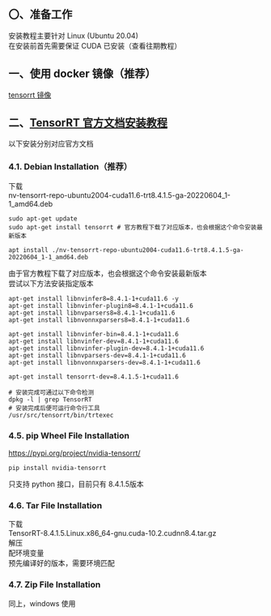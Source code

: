 ## 〇、准备工作
安装教程主要针对 Linux (Ubuntu 20.04)  
在安装前首先需要保证 CUDA 已安装（查看往期教程）

## 一、使用 docker 镜像（推荐）
[tensorrt 镜像](https://catalog.ngc.nvidia.com/orgs/nvidia/containers/tensorrt/tags)

## 二、[TensorRT 官方文档安装教程](https://docs.nvidia.com/deeplearning/tensorrt/install-guide/index.html#installing)

以下安装分别对应官方文档

### 4.1. Debian Installation（推荐）
下载  
nv-tensorrt-repo-ubuntu2004-cuda11.6-trt8.4.1.5-ga-20220604_1-1_amd64.deb
```
sudo apt-get update
sudo apt-get install tensorrt # 官方教程下载了对应版本，也会根据这个命令安装最新版本

apt install ./nv-tensorrt-repo-ubuntu2004-cuda11.6-trt8.4.1.5-ga-20220604_1-1_amd64.deb
```
由于官方教程下载了对应版本，也会根据这个命令安装最新版本  
尝试以下方法安装指定版本
```
apt-get install libnvinfer8=8.4.1-1+cuda11.6 -y
apt-get install libnvinfer-plugin8=8.4.1-1+cuda11.6
apt-get install libnvparsers8=8.4.1-1+cuda11.6
apt-get install libnvonnxparsers8=8.4.1-1+cuda11.6

apt-get install libnvinfer-bin=8.4.1-1+cuda11.6
apt-get install libnvinfer-dev=8.4.1-1+cuda11.6
apt-get install libnvinfer-plugin-dev=8.4.1-1+cuda11.6
apt-get install libnvparsers-dev=8.4.1-1+cuda11.6
apt-get install libnvonnxparsers-dev=8.4.1-1+cuda11.6

apt-get install tensorrt-dev=8.4.1.5-1+cuda11.6

# 安装完成可通过以下命令检测
dpkg -l | grep TensorRT
# 安装完成后便可运行命令行工具
/usr/src/tensorrt/bin/trtexec
```

### 4.5. pip Wheel File Installation
https://pypi.org/project/nvidia-tensorrt/
```
pip install nvidia-tensorrt
```
只支持 python 接口，目前只有 8.4.1.5版本
### 4.6. Tar File Installation
下载  
TensorRT-8.4.1.5.Linux.x86_64-gnu.cuda-10.2.cudnn8.4.tar.gz  
解压  
配环境变量  
预先编译好的版本，需要环境匹配

### 4.7. Zip File Installation
同上，windows 使用